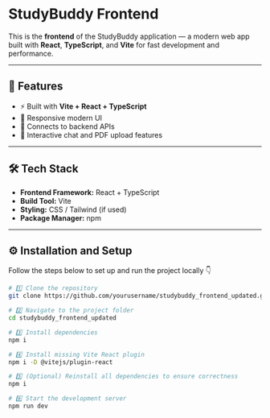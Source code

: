 # StudyBuddy Frontend

This is the **frontend** of the StudyBuddy application — a modern web app built with **React**, **TypeScript**, and **Vite** for fast development and performance.

---

## 🚀 Features
- ⚡ Built with **Vite + React + TypeScript**
- 🎨 Responsive modern UI
- 🔗 Connects to backend APIs
- 💬 Interactive chat and PDF upload features

---

## 🛠️ Tech Stack
- **Frontend Framework:** React + TypeScript  
- **Build Tool:** Vite  
- **Styling:** CSS / Tailwind (if used)  
- **Package Manager:** npm  

---

## ⚙️ Installation and Setup

Follow the steps below to set up and run the project locally 👇

```bash
# 1️⃣ Clone the repository
git clone https://github.com/yourusername/studybuddy_frontend_updated.git

# 2️⃣ Navigate to the project folder
cd studybuddy_frontend_updated

# 3️⃣ Install dependencies
npm i

# 4️⃣ Install missing Vite React plugin
npm i -D @vitejs/plugin-react

# 5️⃣ (Optional) Reinstall all dependencies to ensure correctness
npm i

# 6️⃣ Start the development server
npm run dev
